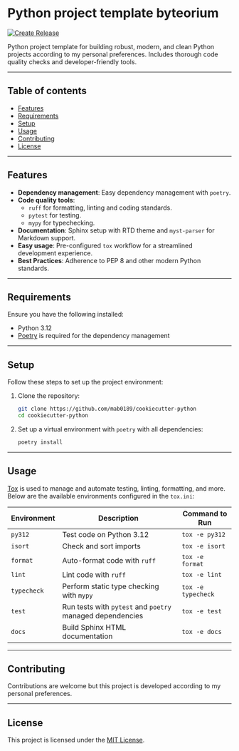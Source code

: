 # Python project template byteorium

[![Create Release](https://github.com/mab0189/python_project_template/actions/workflows/release.yml/badge.svg)](https://github.com/mab0189/python_project_template/actions/workflows/release.yml)

Python project template for building robust, modern, and clean Python projects according to my personal preferences. 
Includes thorough code quality checks and developer-friendly tools.

---

## Table of contents

- [Features](#features)
- [Requirements](#requirements)
- [Setup](#setup)
- [Usage](#usage)
- [Contributing](#contributing)
- [License](#license)

---

## Features

- **Dependency management**: Easy dependency management with `poetry`.
- **Code quality tools**: 
  - `ruff` for formatting, linting and coding standards.
  - `pytest` for testing.
  - `mypy` for typechecking.
- **Documentation**: Sphinx setup with RTD theme and `myst-parser` for Markdown support.
- **Easy usage**: Pre-configured `tox` workflow for a streamlined development experience.
- **Best Practices**: Adherence to PEP 8 and other modern Python standards.

---

## Requirements

Ensure you have the following installed:

- Python 3.12
- [Poetry](https://python-poetry.org/) is required for the dependency management

---

## Setup

Follow these steps to set up the project environment:

1. Clone the repository:
   ```bash
   git clone https://github.com/mab0189/cookiecutter-python
   cd cookiecutter-python
   ```
   
2. Set up a virtual environment with  `poetry` with all dependencies:
   ```bash
   poetry install
   ```

---

## Usage

[Tox](https://tox.readthedocs.io/) is used to manage and automate testing, linting, formatting, and more. 
Below are the available environments configured in the `tox.ini`:

| Environment     | Description                                               | Command to Run         |
|-----------------|-----------------------------------------------------------|------------------------|
| `py312`         | Test code on Python 3.12                                  | `tox -e py312`         |
| `isort`         | Check and sort imports                                    | `tox -e isort`         |
| `format`        | Auto-format code with `ruff`                              | `tox -e format`        |     
| `lint`          | Lint code with `ruff`                                     | `tox -e lint`          |
| `typecheck`     | Perform static type checking with `mypy`                  | `tox -e typecheck`     |
| `test`          | Run tests with `pytest` and `poetry` managed dependencies | `tox -e test`          |
| `docs`          | Build Sphinx HTML documentation                           | `tox -e docs`          |

---

## Contributing

Contributions are welcome but this project is developed according to my personal preferences.

---

## License

This project is licensed under the [MIT License](LICENSE).
